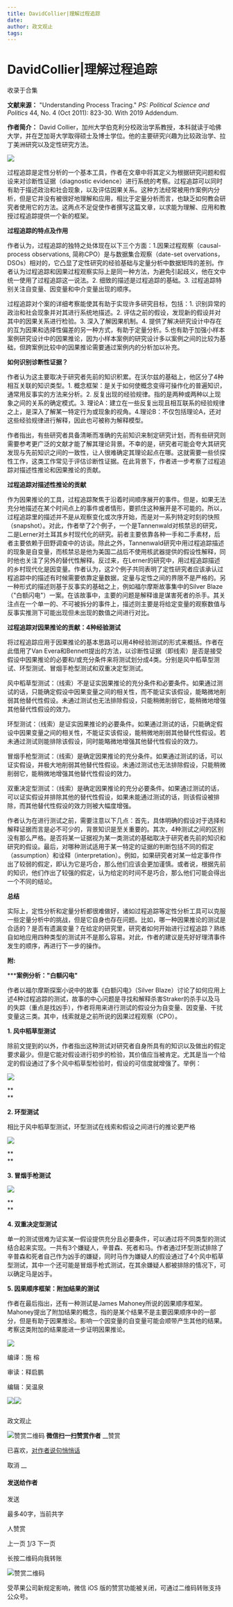 ```yaml
---
title: DavidCollier|理解过程追踪
date: 
author: 政文观止
tags: 
---
```

# DavidCollier|理解过程追踪


收录于合集

**文献来源：** "Understanding Process Tracing." _PS:_ _Political Science and
Politics_ 44, No. 4 (Oct 2011): 823-30. With 2019 Addendum.  

  

 **作者简介：** David
Collier，加州大学伯克利分校政治学系教授，本科就读于哈佛大学，并在芝加哥大学取得硕士及博士学位。他的主要研究兴趣为比较政治学、拉丁美洲研究以及定性研究方法。

  

  

![](/images/437/2.png)

过程追踪是定性分析的一个基本工具，作者在文章中将其定义为根据研究问题和假设来对诊断性证据（diagnostic
evidence）进行系统的考察。过程追踪可以同时有助于描述政治和社会现象，以及评估因果关系。这种方法经常被用作案例内分析，但是它并没有被很好地理解和应用，相比于定量分析而言，也缺乏如何教会研究者使用它的方法。这两点不足促使作者撰写这篇文章，以求能为理解、应用和教授过程追踪提供一个新的框架。

  

 **过程追踪的特点及作用**

  

作者认为，过程追踪的独特之处体现在以下三个方面：1.因果过程观察（causal-process observations,
简称CPO）是与数据集合观察（date-set
overvations，DSOs）相对的，它凸显了定性研究的经验基础与定量分析中数据矩阵的差别。作者认为过程追踪和因果过程观察实际上是同一种方法，为避免引起歧义，他在文中统一使用了过程追踪这一说法。2.
细致的描述是过程追踪的基础。3. 过程追踪特别关注自变量、因变量和中介变量出现的顺序。

过程追踪对个案的详细考察能使其有助于实现许多研究目标，包括：1. 识别异常的政治和社会现象并对其进行系统地描述。2.
评估之前的假设，发现新的假设并对其中的因果关系进行检验。3. 深入了解因果机制。4.
提供了解决研究设计中存在的互为因果和选择性偏差的另一种方式，有助于定量分析。5.也有助于加强小样本案例研究设计中的因果推论，因为小样本案例的研究设计多以案例之间的比较为基础，但跨案例比较中的因果推论需要通过案例内的分析加以补充。

  

 **如何识别诊断性证据？**

  

作者认为这主要取决于研究者先前的知识积累。在沃尔兹的基础上，他区分了4种相互关联的知识类型。1.
概念框架：是关于如何使概念变得可操作化的普遍知识，通常用反事实的方法来分析。2. 反复出现的经验规律。指的是两种或两种以上现象之间的关系的确定模式。3.
理论A：建立在一些反复出现且相互联系的经验规律之上，是深入了解某一特定行为或现象的视角。4.理论B：不仅包括理论A，还对这些经验规律进行解释，因此也可被称为解释模型。

作者指出，有些研究者具备清晰而准确的先前知识来制定研究计划，而有些研究则需要参考更广泛的文献才能了解其理论背景。不幸的是，研究者可能会夸大其研究发现与先前知识之间的一致性，让人很难确定其理论起点在哪。这就需要一些侦探性工作，这类工作常见于评估诊断性证据。在此背景下，作者进一步考察了过程追踪对描述性推论和因果推论的贡献。

  

 **过程追踪对描述性推论的贡献**

  

作为因果推论的工具，过程追踪聚焦于沿着时间顺序展开的事件。但是，如果无法充分地描述在某个时间点上的事件或者情形，要抓住这种展开是不可能的。所以，过程追踪里的描述并不是从观察变化或次序开始，而是对一系列特定时刻的快照（snapshot）。对此，作者举了2个例子，一个是Tannenwald对核禁忌的研究，二是Lerner对土耳其乡村现代化的研究。前者主要依靠各种一手和二手素材，后者主要依赖于田野调查中的访谈。除此之外，Tannenwald研究中用过程追踪描述的现象是自变量，而核禁忌是他为美国二战后不使用核武器提供的假设性解释，同时他也关注了另外的替代性解释。反过来，在Lerner的研究中，用过程追踪描述的乡村现代化是因变量。作者认为，这2个例子共同表明了定性研究者应该承认过程追踪中的描述有时候需要依靠定量数据，定量与定性之间的界限不是严格的。另一种形式的描述则基于反事实的基础之上，例如福尔摩斯故事集中的Silver
Blaze（"白额闪电"）一案。在该故事中，主要的问题是解释谁是谋害死者的杀手。其关注点在一个单一的、不可被拆分的事件上，描述则主要是将给定变量的观察数值与反事实推测下可能出现但未出现的数值之间进行对比。

  

 **过程追踪对因果推论的贡献：4种经验测试**

  

将过程追踪应用于因果推论的基本思路可以用4种经验测试的形式来概括。作者在此借用了Van
Evera和Bennett提出的方法，以诊断性证据（即线索）是否是接受假设中因果推论的必要和/或充分条件来将测试划分成4类。分别是风中稻草型测试、环型测试、冒烟手枪型测试和双重决定型测试。

风中稻草型测试：（线索）不是证实因果推论的充分条件和必要条件。如果通过测试的话，只能确定假设中因果变量之间的相关性，而不能证实该假设，能略微地削弱其他替代性假设。未通过测试也无法排除假设，只能稍微削弱它，能稍微地增强其他替代性假设的效力。

环型测试：（线索）是证实因果推论的必要条件。如果通过测试的话，只能确定假设中因果变量之间的相关性，不能证实该假设，能稍微地削弱其他替代性假设。若未通过测试则能排除该假设，同时能略微地增强其他替代性假设的效力。

冒烟手枪型测试：（线索）是确定因果推论的充分条件。如果通过测试的话，可以证实假设，并极大地削弱其他替代性假设。未通过测试也无法排除假设，只能稍微削弱它，能稍微地增强其他替代性假设的效力。

双重决定型测试：（线索）是确定因果推论的充分必要条件。如果通过测试的话，可以证实假设并排除其他的替代性假设，如果未能通过测试的话，则该假设被排除，而其他替代性假设的效力则被大幅度增强。

作者认为在进行测试之前，需要注意以下几点：首先，具体明确的假设对于选择和解释证据而言是必不可少的，背景知识是至关重要的。其次，4种测试之间的区别没有那么严格。是否将某一证据视为某一类测试的基础取决于研究者先前的知识和研究的假设。最后，对哪种测试适用于某一特定的证据的判断包括不同的假定（assumption）和诠释（interpretation）。例如，如果研究者对某一给定事件作出了较弱的假定，即认为它是巧合，那么他们应该会更加谨慎。或者说，根据先前的知识，他们作出了较强的假定，认为给定的时间不是巧合，那么他们可能会得出一个不同的结论。

  

 **总结**

  

实际上，定性分析和定量分析都很难做好，诸如过程追踪等定性分析工具可以克服一些定量分析中的挑战，但是它自身也存在问题。比如，哪一种因果推论的测试是合适的？是否有遗漏变量？在给定的研究里，研究者如何开始进行过程追踪？熟练自如地应用四种类型的测试并不是那么容易。对此，作者的建议是先好好理清事件发生的顺序，再进行下一步的操作。

  

 **附:**

 *****案例分析："白额闪电"**

作者以福尔摩斯探案小说中的故事《白额闪电》（Silver
Blaze）讨论了如何应用上述4种过程追踪的测试，故事的中心问题是寻找和解释杀害Straker的杀手以及马的失踪（重点是找凶手），作者将用来进行测试的假设分为自变量、因变量、干扰变量这三类。其中，线索就是之前所说的因果过程观察（CPO）。

**1\. 风中稻草型测试**

除前文提到的以外，作者指出这种测试对研究者自身所具有的知识以及做出的假定要求最少。但是它能对假设进行初步的检验，其价值应当被肯定。尤其是当一个给定的假设通过了多个风中稻草型检验时，假设的可信度就增强了。举例：

![](/images/437/3.png)

 **  
**

 **2\. 环型测试**

相比于风中稻草型测试，环型测试在线索和假设之间进行的推论更严格

![](/images/437/4.png)

 **  
**

 **3\. 冒烟手枪测试**

![](/images/437/5.png)

 **  
**

 **4\. 双重决定型测试**

单一的测试很难为证实某一假设提供充分且必要条件，可以通过将不同类型的测试结合起来实现。一共有3个嫌疑人，辛普森、死者和马。作者通过环型测试排除了辛普森和死者自己作为凶手的嫌疑，同时马作为嫌疑人的假设通过了4个风中稻草型测试，其中一个还可能是冒烟手枪式测试，在其余嫌疑人都被排除的情况下，可以确定马是凶手。

  

 **5\. 因果顺序框架：附加结果的测试**

作者在最后指出，还有一种测试是James
Mahoney所说的因果顺序框架。Mahoney提出了附加结果的概念，指的是某个结果不是主要因果顺序中的一部分，但是有助于因果推论。影响一个因变量的自变量可能会顺带产生其他的结果。考察这类附加的结果能进一步证明因果推论。

![](/images/437/6.png)

  

编译：施 榕

审读：释启鹏

编辑：吴温泉

  

![](/images/437/7.jpeg)![](/images/437/8.jpeg)

  

![]()

政文观止

![赞赏二维码]() **微信扫一扫赞赏作者** __赞赏

已喜欢，[对作者说句悄悄话](javascript:;)

取消 __

#### 发送给作者

发送

最多40字，当前共字

[](javascript:;) 人赞赏

上一页 [1](javascript:;)/3 下一页

长按二维码向我转账

![赞赏二维码]()

受苹果公司新规定影响，微信 iOS 版的赞赏功能被关闭，可通过二维码转账支持公众号。

